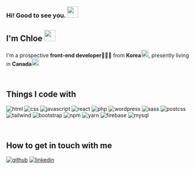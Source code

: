 ### Hi! Good to see you. <img src="https://media.giphy.com/media/jeZdcWRAd6LvZ1JE4Y/giphy.gif" width="30">

## I'm Chloe <img src="https://media.giphy.com/media/s5Dfh2qYFurjT5InoM/giphy.gif" width="30">
I'm a prospective **front-end developer👩🏻‍💻** from **Korea<img src="https://cdn-icons-png.flaticon.com/512/206/206758.png" width="20">**, presently living in **Canada<img src="https://cdn-icons-png.flaticon.com/512/5975/5975506.png" width="20">**



<br>

## Things I code with
![html](https://img.shields.io/badge/html5-E34F26?style=for-the-badge&logo=html5&logoColor=white)
![css](https://img.shields.io/badge/css-1572B6?style=for-the-badge&logo=css3&logoColor=white)
![javascript](https://img.shields.io/badge/javascript-F7DF1E?style=for-the-badge&logo=javascript&logoColor=black)
![react](https://img.shields.io/badge/react-61DAFB?style=for-the-badge&logo=react&logoColor=black)
![php](https://img.shields.io/badge/php-777BB4?style=for-the-badge&logo=php&logoColor=black)
![wordpress](https://img.shields.io/badge/wordpress-21759B?style=for-the-badge&logo=wordpress&logoColor=white)
![sass](https://img.shields.io/badge/sass-CC6699?style=for-the-badge&logo=sass&logoColor=white)
![postcss](https://img.shields.io/badge/postcss-DD3A0A?style=for-the-badge&logo=postcss&logoColor=black)
![tailwind](https://img.shields.io/badge/tailwindcss-06B6D4?style=for-the-badge&logo=tailwindcss&logoColor=white)
![bootstrap](https://img.shields.io/badge/bootstrap-7952B3?style=for-the-badge&logo=bootstrap&logoColor=white)
![npm](https://img.shields.io/badge/npm-CB3837?style=for-the-badge&logo=npm&logoColor=white)
![yarn](https://img.shields.io/badge/yarn-2C8EBB?style=for-the-badge&logo=yarn&logoColor=white)
![firebase](https://img.shields.io/badge/firebase-FFCA28?style=for-the-badge&logo=firebase&logoColor=white)
![mysql](https://img.shields.io/badge/mysql-4479A1?style=for-the-badge&logo=mysql&logoColor=white)


<br>

## How to get in touch with me
[![github](https://img.shields.io/badge/github-181717?style=for-the-badge&logo=github&logoColor=white)](https://github.com/chloe-baek)
[![linkedin](https://img.shields.io/badge/linkedin-0A66C2?style=for-the-badge&logo=linkedin&logoColor=white)](https://www.linkedin.com/in/jewon-chloe-baek/)

<!--
**chloe-baek/chloe-baek** is a ✨ _special_ ✨ repository because its `README.md` (this file) appears on your GitHub profile.
<img src="https://media.giphy.com/media/IeEeEIPq36SC5TUqbd/giphy.gif" width="20"> I’m currently studying *New Media Production and Design* at SAIT.
Here are some ideas to get you started:

- 💁🏻‍♀️ All of my projects are available at [www.jewon-baek.com](www.jewon-baek.com)
- 📬 How to reach me **baekjewon@gmail.com**

- 🔭 I’m currently working on ...
- 🌱 I’m currently learning ...
- 👯 I’m looking to collaborate on ...
- 🤔 I’m looking for help with ...
- 💬 Ask me about ...
- 📫 How to reach me: ...
- 😄 Pronouns: ...
- ⚡ Fun fact: ...
-->

